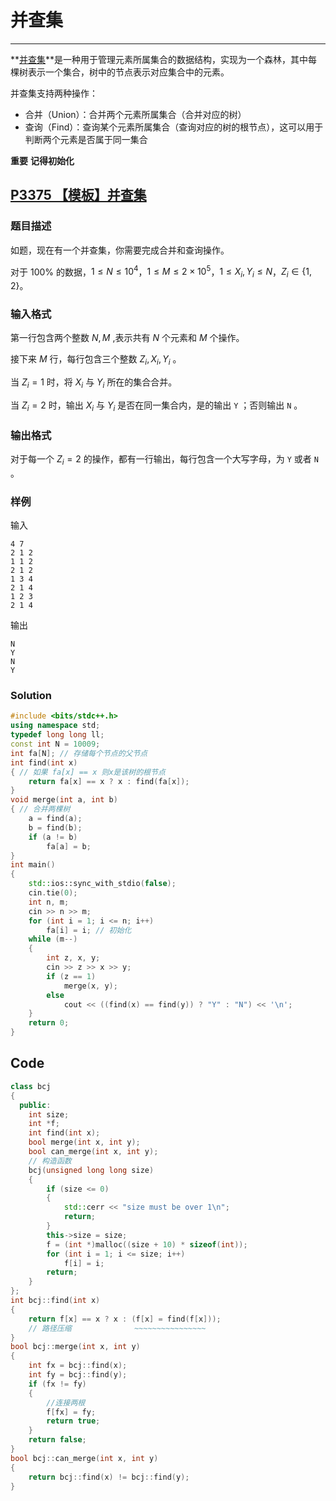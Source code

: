# 并查集
---
**[并查集](https://oi-wiki.org//ds/dsu/)**是一种用于管理元素所属集合的数据结构，实现为一个森林，其中每棵树表示一个集合，树中的节点表示对应集合中的元素。

并查集支持两种操作：

- 合并（Union）：合并两个元素所属集合（合并对应的树）
- 查询（Find）：查询某个元素所属集合（查询对应的树的根节点），这可以用于判断两个元素是否属于同一集合

**重要** **记得初始化**

## [P3375 【模板】并查集](https://www.luogu.com.cn/problem/P3367)

### 题目描述

如题，现在有一个并查集，你需要完成合并和查询操作。

对于 $100\%$ 的数据，$1\le N \le 10^4$，$1\le M \le 2\times 10^5$，$1 \le X_i, Y_i \le N$，$Z_i \in \{ 1, 2 \}$。 

### 输入格式

第一行包含两个整数 $N,M$ ,表示共有 $N$ 个元素和 $M$ 个操作。

接下来 $M$ 行，每行包含三个整数 $Z_i,X_i,Y_i$ 。

当 $Z_i=1$ 时，将 $X_i$ 与 $Y_i$ 所在的集合合并。

当 $Z_i=2$ 时，输出 $X_i$ 与 $Y_i$ 是否在同一集合内，是的输出 
 `Y` ；否则输出 `N` 。

### 输出格式

对于每一个 $Z_i=2$ 的操作，都有一行输出，每行包含一个大写字母，为 `Y` 或者 `N` 。

### 样例

输入

```
4 7
2 1 2
1 1 2
2 1 2
1 3 4
2 1 4
1 2 3
2 1 4
```

输出

```
N
Y
N
Y
```



### Solution

```cpp
#include <bits/stdc++.h>
using namespace std;
typedef long long ll;
const int N = 10009;
int fa[N]; // 存储每个节点的父节点
int find(int x)
{ // 如果 fa[x] == x 则x是该树的根节点
    return fa[x] == x ? x : find(fa[x]);
}
void merge(int a, int b)
{ // 合并两棵树
    a = find(a);
    b = find(b);
    if (a != b)
        fa[a] = b;
}
int main()
{
    std::ios::sync_with_stdio(false);
    cin.tie(0);
    int n, m;
    cin >> n >> m;
    for (int i = 1; i <= n; i++)
        fa[i] = i; // 初始化
    while (m--)
    {
        int z, x, y;
        cin >> z >> x >> y;
        if (z == 1)
            merge(x, y);
        else
            cout << ((find(x) == find(y)) ? "Y" : "N") << '\n';
    }
    return 0;
}
```

## Code
```c++
class bcj
{
  public:
    int size;
    int *f;
    int find(int x);
    bool merge(int x, int y);
    bool can_merge(int x, int y);
    // 构造函数
    bcj(unsigned long long size)
    {
        if (size <= 0)
        {
            std::cerr << "size must be over 1\n";
            return;
        }
        this->size = size;
        f = (int *)malloc((size + 10) * sizeof(int));
        for (int i = 1; i <= size; i++)
            f[i] = i;
        return;
    }
};
int bcj::find(int x)
{
    return f[x] == x ? x : (f[x] = find(f[x]));
    // 路径压缩              ~~~~~~~~~~~~~~~~
}
bool bcj::merge(int x, int y)
{
    int fx = bcj::find(x);
    int fy = bcj::find(y);
    if (fx != fy)
    {
        //连接两根
        f[fx] = fy;
        return true;
    }
    return false;
}
bool bcj::can_merge(int x, int y)
{
    return bcj::find(x) != bcj::find(y);
}
```